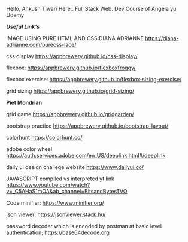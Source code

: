 Hello, Ankush Tiwari Here..
Full Stack Web. Dev Course of Angela yu Udemy

***Useful Link's***

IMAGE USING PURE HTML AND CSS:DIANA ADRIANNE
https://diana-adrianne.com/purecss-lace/

css display
https://appbrewery.github.io/css-display/

flexbox:
https://appbrewery.github.io/flexboxfroggy/

flexbox exercise:
https://appbrewery.github.io/flexbox-sizing-exercise/


grid sizing 
https://appbrewery.github.io/grid-sizing/


**Piet Mondrian**

grid game 
https://appbrewery.github.io/gridgarden/


bootstrap practice
https://appbrewery.github.io/bootstrap-layout/


colorhunt
https://colorhunt.co/

adobe color wheel
https://auth.services.adobe.com/en_US/deeplink.html#/deeplink

daily ui design challege website
https://www.dailyui.co/


JAVASCRIPT
compiled vs interpreted yt link
https://www.youtube.com/watch?v=_C5AHaS1mOA&ab_channel=BitsandBytesTVO



Code minifier:
https://www.minifier.org/


json viewer:
https://jsonviewer.stack.hu/


password decoder which is encoded by postman at basic level authentication;
https://base64decode.org